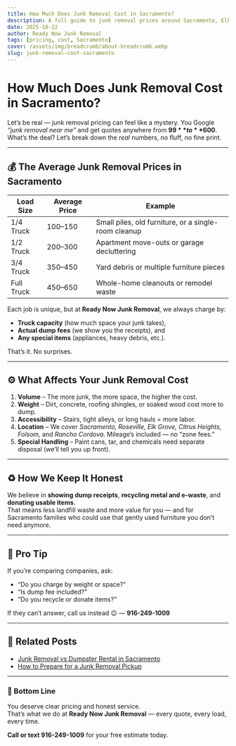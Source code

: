 ```yaml
---
title: How Much Does Junk Removal Cost in Sacramento?
description: A full guide to junk removal prices around Sacramento, Elk Grove, and Roseville — plus how Ready Now keeps it fair and transparent.
date: 2025-10-22
author: Ready Now Junk Removal
tags: [pricing, cost, Sacramento]
cover: /assets/img/breadcrumb/about-breadcrumb.webp
slug: junk-removal-cost-sacramento
---
```


# How Much Does Junk Removal Cost in Sacramento?

Let’s be real — junk removal pricing can feel like a mystery. You Google *“junk removal near me”* and get quotes anywhere from **$99** to **$600**.  
What’s the deal? Let’s break down the *real* numbers, no fluff, no fine print.

---

## 💰 The Average Junk Removal Prices in Sacramento

| Load Size | Average Price | Example |
|------------|----------------|----------|
| 1/4 Truck | $100–$150 | Small piles, old furniture, or a single-room cleanup |
| 1/2 Truck | $200–$300 | Apartment move-outs or garage decluttering |
| 3/4 Truck | $350–$450 | Yard debris or multiple furniture pieces |
| Full Truck | $450–$650 | Whole-home cleanouts or remodel waste |

Each job is unique, but at **Ready Now Junk Removal**, we always charge by:
- **Truck capacity** (how much space your junk takes),
- **Actual dump fees** (we show you the receipts), and
- **Any special items** (appliances, heavy debris, etc.).

That’s it. No surprises.

---

## ⚙️ What Affects Your Junk Removal Cost

1. **Volume** – The more junk, the more space, the higher the cost.  
2. **Weight** – Dirt, concrete, roofing shingles, or soaked wood cost more to dump.  
3. **Accessibility** – Stairs, tight alleys, or long hauls = more labor.  
4. **Location** – We cover *Sacramento, Roseville, Elk Grove, Citrus Heights, Folsom,* and *Rancho Cordova*. Mileage’s included — no “zone fees.”  
5. **Special Handling** – Paint cans, tar, and chemicals need separate disposal (we’ll tell you up front).

---

## ♻️ How We Keep It Honest

We believe in **showing dump receipts**, **recycling metal and e-waste**, and **donating usable items**.  
That means less landfill waste and more value for you — and for Sacramento families who could use that gently used furniture you don’t need anymore.

---

## 🧠 Pro Tip

If you’re comparing companies, ask:
- “Do you charge by weight or space?”
- “Is dump fee included?”
- “Do you recycle or donate items?”

If they can’t answer, call us instead 😉 — **916-249-1009**

---

## 🔗 Related Posts

- [Junk Removal vs Dumpster Rental in Sacramento](/blog/junk-removal-vs-dumpster-rental-sacramento/)
- [How to Prepare for a Junk Removal Pickup](/blog/prepare-for-junk-removal-pickup/)

---

### 👋 Bottom Line

You deserve clear pricing and honest service.  
That’s what we do at **Ready Now Junk Removal** — every quote, every load, every time.

**Call or text 916-249-1009** for your free estimate today.
